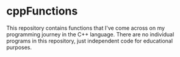 # cppFunctions
This repository contains functions that I've come across on my programming journey in the C++ language. There are no individual programs in this repository, just independent code for educational purposes.
